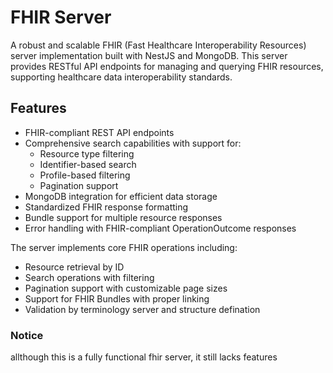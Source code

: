 # FHIR Server

A robust and scalable FHIR (Fast Healthcare Interoperability Resources) server implementation built with NestJS and
MongoDB. This server provides RESTful API endpoints for managing and querying FHIR resources, supporting healthcare data
interoperability standards.

## Features

- FHIR-compliant REST API endpoints
- Comprehensive search capabilities with support for:
    - Resource type filtering
    - Identifier-based search
    - Profile-based filtering
    - Pagination support
- MongoDB integration for efficient data storage
- Standardized FHIR response formatting
- Bundle support for multiple resource responses
- Error handling with FHIR-compliant OperationOutcome responses

The server implements core FHIR operations including:

- Resource retrieval by ID
- Search operations with filtering
- Pagination support with customizable page sizes
- Support for FHIR Bundles with proper linking
- Validation by terminology server and structure defination

### Notice

allthough this is a fully functional fhir server, it still lacks features
